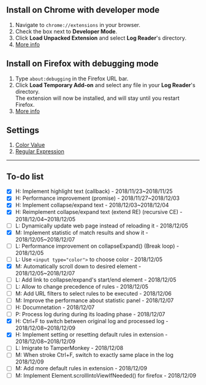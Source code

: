 ## Install on Chrome with developer mode
1. Navigate to `chrome://extensions` in your browser.
2. Check the box next to **Developer Mode**.
3. Click **Load Unpacked Extension** and select **Log Reader**'s directory.
4. [More info](https://developer.chrome.com/extensions)

## Install on Firefox with debugging mode
1. Type `about:debugging` in the Firefox URL bar.
2. Click **Load Temporary Add-on** and select any file in your **Log Reader**'s directory.  
   The extension will now be installed, and will stay until you restart Firefox.
3. [More info](https://developer.mozilla.org/en-US/docs/Mozilla/Add-ons/WebExtensions/Your_first_WebExtension)

## Settings
1. [Color Value](https://developer.mozilla.org/en-US/docs/Web/CSS/color_value)
2. [Regular Expression](https://developer.mozilla.org/en-US/docs/Web/JavaScript/Guide/Regular_Expressions)

---

## To-do list
- [x] H: Implement highlight text (callback) - 2018/11/23~2018/11/25
- [x] H: Performance improvement (promise) - 2018/11/27~2018/12/03
- [x] H: Implement collapse/expand text - 2018/12/03~2018/12/04
- [x] H: Reimplement collapse/expand text (extend RE) (recursive CE) - 2018/12/04~2018/12/05
- [ ] L: Dynamically update web page instead of reloading it - 2018/12/05
- [x] M: Implement statistic of match results and show it - 2018/12/05~2018/12/07
- [ ] L: Performance improvement on collapseExpand() (Break loop) - 2018/12/05
- [ ] L: Use `<input type="color">` to choose color - 2018/12/05
- [x] M: Automatically scroll down to desired element - 2018/12/05~2018/12/07
- [ ] L: Add link to collapse/expand's start/end element - 2018/12/05
- [ ] L: Allow to change precedence of rules - 2018/12/05
- [ ] M: Add URL filters to select rules to be executed - 2018/12/06
- [ ] M: Improve the performance about statistic panel - 2018/12/07
- [ ] H: Documnetation - 2018/12/07
- [ ] P: Process log during during its loading phase - 2018/12/07
- [x] H: Ctrl+F to switch between original log and processed log - 2018/12/08~2018/12/09
- [x] H: Implement setting or resetting default rules in extension - 2018/12/08~2018/12/09
- [ ] L: Imigrate to TamperMonkey - 2018/12/08
- [ ] M: When stroke Ctrl+F, switch to exactly same place in the log 2018/12/09
- [ ] M: Add more default rules in extension - 2018/12/09
- [ ] M: Implement Element.scrollIntoViewIfNeeded() for firefox - 2018/12/09
